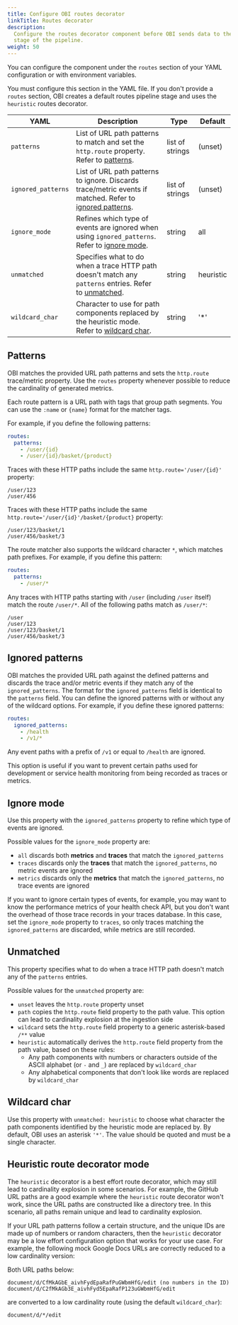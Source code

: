 ```yaml
---
title: Configure OBI routes decorator
linkTitle: Routes decorator
description:
  Configure the routes decorator component before OBI sends data to the next
  stage of the pipeline.
weight: 50
---
```


You can configure the component under the `routes` section of your YAML
configuration or with environment variables.

You must configure this section in the YAML file. If you don't provide a
`routes` section, OBI creates a default routes pipeline stage and uses the
`heuristic` routes decorator.

| YAML               | Description                                                                                                                   | Type            | Default   |
| ------------------ | ----------------------------------------------------------------------------------------------------------------------------- | --------------- | --------- |
| `patterns`         | List of URL path patterns to match and set the `http.route` property. Refer to [patterns](#patterns).                         | list of strings | (unset)   |
| `ignored_patterns` | List of URL path patterns to ignore. Discards trace/metric events if matched. Refer to [ignored patterns](#ignored-patterns). | list of strings | (unset)   |
| `ignore_mode`      | Refines which type of events are ignored when using `ignored_patterns`. Refer to [ignore mode](#ignore-mode).                 | string          | all       |
| `unmatched`        | Specifies what to do when a trace HTTP path doesn't match any `patterns` entries. Refer to [unmatched](#unmatched).           | string          | heuristic |
| `wildcard_char`    | Character to use for path components replaced by the heuristic mode. Refer to [wildcard char](#wildcard-char).                | string          | '\*'      |

## Patterns

OBI matches the provided URL path patterns and sets the `http.route`
trace/metric property. Use the `routes` property whenever possible to reduce the
cardinality of generated metrics.

Each route pattern is a URL path with tags that group path segments. You can use
the `:name` or `{name}` format for the matcher tags.

For example, if you define the following patterns:

```yaml
routes:
  patterns:
    - /user/{id}
    - /user/{id}/basket/{product}
```

Traces with these HTTP paths include the same `http.route='/user/{id}'`
property:

```text
/user/123
/user/456
```

Traces with these HTTP paths include the same
`http.route='/user/{id}'/basket/{product}` property:

```text
/user/123/basket/1
/user/456/basket/3
```

The route matcher also supports the wildcard character `*`, which matches path
prefixes. For example, if you define this pattern:

```yaml
routes:
  patterns:
    - /user/*
```

Any traces with HTTP paths starting with `/user` (including `/user` itself)
match the route `/user/*`. All of the following paths match as `/user/*`:

```text
/user
/user/123
/user/123/basket/1
/user/456/basket/3
```

## Ignored patterns

OBI matches the provided URL path against the defined patterns and discards the
trace and/or metric events if they match any of the `ignored_patterns`. The
format for the `ignored_patterns` field is identical to the `patterns` field.
You can define the ignored patterns with or without any of the wildcard options.
For example, if you define these ignored patterns:

```yaml
routes:
  ignored_patterns:
    - /health
    - /v1/*
```

Any event paths with a prefix of `/v1` or equal to `/health` are ignored.

This option is useful if you want to prevent certain paths used for development
or service health monitoring from being recorded as traces or metrics.

## Ignore mode

Use this property with the `ignored_patterns` property to refine which type of
events are ignored.

Possible values for the `ignore_mode` property are:

- `all` discards both **metrics** and **traces** that match the
  `ignored_patterns`
- `traces` discards only the **traces** that match the `ignored_patterns`, no
  metric events are ignored
- `metrics` discards only the **metrics** that match the `ignored_patterns`, no
  trace events are ignored

If you want to ignore certain types of events, for example, you may want to know
the performance metrics of your health check API, but you don't want the
overhead of those trace records in your traces database. In this case, set the
`ignore_mode` property to `traces`, so only traces matching the
`ignored_patterns` are discarded, while metrics are still recorded.

## Unmatched

This property specifies what to do when a trace HTTP path doesn't match any of
the `patterns` entries.

Possible values for the `unmatched` property are:

- `unset` leaves the `http.route` property unset
- `path` copies the `http.route` field property to the path value. This option
  can lead to cardinality explosion at the ingestion side
- `wildcard` sets the `http.route` field property to a generic asterisk-based
  `/**` value
- `heuristic` automatically derives the `http.route` field property from the
  path value, based on these rules:
  - Any path components with numbers or characters outside of the ASCII alphabet
    (or `-` and `_`) are replaced by `wildcard_char`
  - Any alphabetical components that don't look like words are replaced by
    `wildcard_char`

## Wildcard char

Use this property with `unmatched: heuristic` to choose what character the path
components identified by the heuristic mode are replaced by. By default, OBI
uses an asterisk `'*'`. The value should be quoted and must be a single
character.

## Heuristic route decorator mode

The `heuristic` decorator is a best effort route decorator, which may still lead
to cardinality explosion in some scenarios. For example, the GitHub URL paths
are a good example where the `heuristic` route decorator won't work, since the
URL paths are constructed like a directory tree. In this scenario, all paths
remain unique and lead to cardinality explosion.

If your URL path patterns follow a certain structure, and the unique IDs are
made up of numbers or random characters, then the `heuristic` decorator may be a
low effort configuration option that works for your use case. For example, the
following mock Google Docs URLs are correctly reduced to a low cardinality
version:

Both URL paths below:

```text
document/d/CfMkAGbE_aivhFydEpaRafPuGWbmHfG/edit (no numbers in the ID)
document/d/C2fMkAGb3E_aivhFyd5EpaRafP123uGWbmHfG/edit
```

are converted to a low cardinality route (using the default `wildcard_char`):

```text
document/d/*/edit
```
